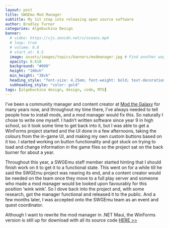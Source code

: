 ```yaml
---
layout: post
title: SWGEmu Mod Manager
subtitle: My 1st step into releasing open source software
author: Bradley Turner
categories: Algebuckina Design
banner:
  # video: https://vjs.zencdn.net/v/oceans.mp4
  # loop: true
  # volume: 0.8
  # start_at: 8.5
  image: assets/images/topics/banners/modmanager.jpg # Find another way of highlighting the program, as well as VSStudio for the main image. Maybe the 2 screens like https://devlopr.netlify.app/#/
  opacity: 0.618
  background: "#000"
  height: "100vh"
  min_height: "38vh"
  heading_style: "font-size: 4.25em; font-weight: bold; text-decoration: underline"
  subheading_style: "color: gold"
tags: [algebuckina design, design, code, MTG]
---
```

I’ve been a community manager and content creator at [Mod the Galaxy](mtg) for many years now, and throughout my time there, I’ve always needed to tell people how to install mods, and a mod manager would fix this. So naturally I chose to write one myself. I hadn’t written software since year 9 in high school, so it took some time to get back into it, but I was able to get a WinForms project started and the UI done in a few afternoons, taking the colours from the in-game UI, and making my own custom buttons based on it too. I started working on button functionality and got stuck on trying to load and change information in the game files so the project sat on the back burner for about a year.

Throughout this year, a SWGEmu staff member started hinting that I should finish work on it to get it to a functional state. This went on for a while till he said the SWGEmu project was nearing its end, and a content creator would be needed on the team once they move to a full play server and someone who made a mod manager would be looked upon favourably for this position ‘wink wink’. So I dove back into the project and, with some research, got the manager functional and released it to the public. And a few months later, I was accepted onto the SWGEmu team as an event and quest coordinator.

Although I want to rewrite the mod manager in .NET Maui, the WinForms version is still up for download with all its source code [HERE >>](code)

[mtg]: https://modthegalaxy.com/index.php?resources/&creator_id=5766
[code]: https://github.com/algebuckina/mtg-mod-manager